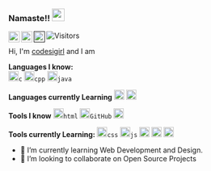### Namaste!! <img src="https://media.tenor.com/images/f83458652289855ac77a3270eb51ab9e/tenor.gif" width="25px">

<a href="https://twitter.com/codesigirl">
  <img align="left" alt="codesigirl-twitter" width="22px" src="https://raw.githubusercontent.com/peterthehan/peterthehan/master/assets/twitter.svg" />
</a>
<a href="#">
  <img align="left" alt="codesigirl" width="22px" src="https://raw.githubusercontent.com/peterthehan/peterthehan/master/assets/linkedin.svg" />
</a>

<a href="">
  <img align="left" alt="codesigirl" width="22px" src="https://cdn.icon-icons.com/icons2/1488/PNG/512/5295-youtube-i_102568.png" />
</a>

  ![Visitors](https://visitor-badge.glitch.me/badge?page_id=codesigirl)
<br />

Hi, I'm [codesigirl](https://github.com/codesigirl) and I am 


**Languages I know:**  
<code><img height="20" src="">c</code>
<code><img height="20" src="">cpp</code>
<code><img height="20" src="">java</code>

**Languages currently Learning**
<code><img height="20" src=""></code>
<code><img height="20" src=""></code>

**Tools I know**
<code><img height="20" src="https://cdn.icon-icons.com/icons2/1488/PNG/512/5352-html5_102567.png">html</code>
<code><img height="20" src="https://cdn.icon-icons.com/icons2/1488/PNG/512/5347-github_102542.png">GitHub</code>
<code><img height="20" src=""></code>


**Tools currently Learning:**
<code><img height="20" src="https://cdn.icon-icons.com/icons2/1488/PNG/512/5351-css3_102605.png">css</code>
<code><img height="20" src="https://cdn.icon-icons.com/icons2/2108/PNG/512/javascript_icon_130900.png">js</code>
<code><img height="20" src=""></code>
<code><img height="20" src=""></code>
<code><img height="20" src=""></code>

- 🌱 I’m currently learning Web Development and Design.
- 💞️ I’m looking to collaborate on Open Source Projects
<!---
codesigirl/codesigirl is a ✨ special ✨ repository because its `README.md` (this file) appears on your GitHub profile.
You can click the Preview link to take a look at your changes.
--->
